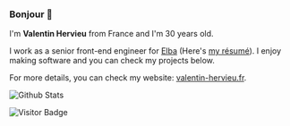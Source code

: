 ### Bonjour 👋

<p>I'm <strong>Valentin Hervieu</strong> from France and I'm 30 years old.</p><p>I work as a senior front-end engineer for <a href="https://elba.security" target="_blank" rel="noopener noreferrer">Elba</a> (Here's <a href="https://www.linkedin.com/in/valentin-hervieu/" target="_blank" rel="noopener noreferrer">my résumé</a>). I enjoy making software and you can check my projects below.</p>

For more details, you can check my website: [valentin-hervieu.fr](https://valentin-hervieu.fr).

![Github Stats](https://github-readme-stats.vercel.app/api?username=ValentinH&show_icons=true)

![Visitor Badge](https://visitor-badge.laobi.icu/badge?page_id=valentinh)
